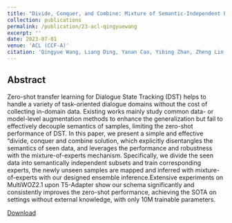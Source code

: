 ```yaml
---
title: "Divide, Conquer, and Combine: Mixture of Semantic-Independent Experts for Zero-Shot Dialogue State Tracking"
collection: publications
permalink: /publication/23-acl-qingyuewang
excerpt: ''
date: 2023-07-01
venue: 'ACL (CCF-A)'
citation: 'Qingyue Wang, Liang Ding, Yanan Cao, Yibing Zhan, Zheng Lin, Shi Wang, Dacheng Tao, and Li Guo. Divide, Conquer, and Combine: Mixture of Semantic-Independent Experts for Zero-Shot Dialogue State Tracking. In ACL 2023.'
---
```

Abstract
--
Zero-shot transfer learning for Dialogue State Tracking (DST) helps to handle a variety of task-oriented dialogue domains without the cost of collecting in-domain data. Existing works mainly study common data- or model-level augmentation methods to enhance the generalization but fail to effectively decouple semantics of samples, limiting the zero-shot performance of DST. In this paper, we present a simple and effective “divide, conquer and combine solution, which explicitly disentangles the semantics of seen data, and leverages the performance and robustness with the mixture-of-experts mechanism. Specifically, we divide the seen data into semantically independent subsets and train corresponding experts, the newly unseen samples are mapped and inferred with mixture-of-experts with our designed ensemble inference.Extensive experiments on MultiWOZ2.1 upon T5-Adapter show our schema significantly and consistently improves the zero-shot performance, achieving the SOTA on settings without external knowledge, with only 10M trainable parameters.

[Download](https://aclanthology.org/2023.acl-long.114/)


